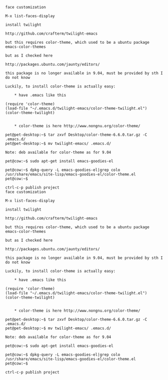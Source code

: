     face customization

    M-x list-faces-display

    install twilight

    http://github.com/crafterm/twilight-emacs

    but this requires color-theme, which used to be a ubuntu package emacs-color-themes

    but as I checked here

    http://packages.ubuntu.com/jaunty/editors/

    this package is no longer available in 9.04, must be provided by sth I do not know

    Luckily, to install color-theme is actually easy:

        * have .emacs like this

    (require 'color-theme)
    (load-file "~/.emacs.d/twilight-emacs/color-theme-twilight.el")
    (color-theme-twilight)
     

        * color-theme is here http://www.nongnu.org/color-theme/

    pet@pet-desktop:~$ tar zxvf Desktop/color-theme-6.6.0.tar.gz -C .emacs.d/
    pet@pet-desktop:~$ mv twilight-emacs/ .emacs.d/

    Note: deb available for color-theme as for 9.04

    pet@cow:~$ sudo apt-get install emacs-goodies-el

    pet@cow:~$ dpkg-query -L emacs-goodies-el|grep colo
    /usr/share/emacs/site-lisp/emacs-goodies-el/color-theme.el
    pet@cow:~$

    ctrl-c-p publish project
    face customization

    M-x list-faces-display

    install twilight

    http://github.com/crafterm/twilight-emacs

    but this requires color-theme, which used to be a ubuntu package emacs-color-themes

    but as I checked here

    http://packages.ubuntu.com/jaunty/editors/

    this package is no longer available in 9.04, must be provided by sth I do not know

    Luckily, to install color-theme is actually easy:

        * have .emacs like this

    (require 'color-theme)
    (load-file "~/.emacs.d/twilight-emacs/color-theme-twilight.el")
    (color-theme-twilight)
     

        * color-theme is here http://www.nongnu.org/color-theme/

    pet@pet-desktop:~$ tar zxvf Desktop/color-theme-6.6.0.tar.gz -C .emacs.d/
    pet@pet-desktop:~$ mv twilight-emacs/ .emacs.d/

    Note: deb available for color-theme as for 9.04

    pet@cow:~$ sudo apt-get install emacs-goodies-el

    pet@cow:~$ dpkg-query -L emacs-goodies-el|grep colo
    /usr/share/emacs/site-lisp/emacs-goodies-el/color-theme.el
    pet@cow:~$

    ctrl-c-p publish project

